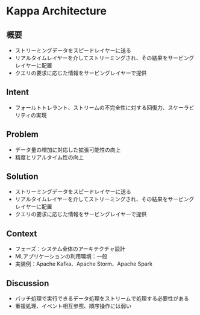 # Kappa Architecture

## 概要

- ストリーミングデータをスピードレイヤーに送る
- リアルタイムレイヤーを介してストリーミングされ、その結果をサービングレイヤーに配置
- クエリの要求に応じた情報をサービングレイヤーで提供

## Intent

- フォールトトレラント、ストリームの不完全性に対する回復力、スケーラビリティの実現

## Problem

- データ量の増加に対応した拡張可能性の向上
- 精度とリアルタイム性の向上

## Solution
- ストリーミングデータをスピードレイヤーに送る
- リアルタイムレイヤーを介してストリーミングされ、その結果をサービングレイヤーに配置
- クエリの要求に応じた情報をサービングレイヤーで提供

## Context

- フェーズ：システム全体のアーキテクチャ設計
- MLアプリケーションの利用環境：一般
- 実装例：Apache Kafka、Apache Storm、Apache Spark

## Discussion
- バッチ処理で実行できるデータ処理をストリームで処理する必要性がある
- 重複処理、イベント相互参照、順序操作には弱い
